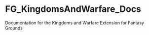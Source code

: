 # FG_KingdomsAndWarfare_Docs
Documentation for the Kingdoms and Warfare Extension for Fantasy Grounds
